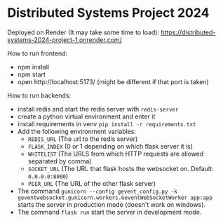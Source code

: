 # Distributed Systems Project 2024

Deployed on Render (It may take some time to load): https://distributed-systems-2024-project-1.onrender.com/

How to run frontend:
- npm install
- npm start
- open http://localhost:5173/ (might be different if that port is taken)

How to run backends:
- install redis and start the redis server with `redis-server`
- create a python virtual environment and enter it
- install requirements in venv `pip install -r requirements.txt`
- Add the following environment variables:
    - `REDIS_URL` (The url to the redis server)
    - `FLASK_INDEX` (0 or 1 depending on which flask server it is)
    - `WHITELIST` (The URLS from which HTTP requests are allowed separated by comma)
    - `SOCKET_URL` (The URL that flask hosts the websocket on. Default: `0.0.0.0:8000`)
    - `PEER_URL` (The URL of the other flask server)
- The command `gunicorn --config gevent_config.py -k geventwebsocket.gunicorn.workers.GeventWebSocketWorker app:app` starts the server in production mode (doesn't work on windows).
- The command `flask run` start the server in development mode.

